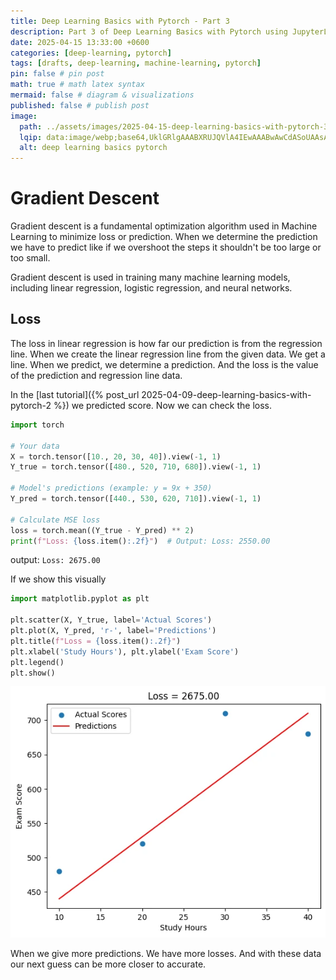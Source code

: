 ```yaml
---
title: Deep Learning Basics with Pytorch - Part 3
description: Part 3 of Deep Learning Basics with Pytorch using JupyterLab
date: 2025-04-15 13:33:00 +0600
categories: [deep-learning, pytorch]
tags: [drafts, deep-learning, machine-learning, pytorch]
pin: false # pin post
math: true # math latex syntax
mermaid: false # diagram & visualizations
published: false # publish post
image:
  path: ../assets/images/2025-04-15-deep-learning-basics-with-pytorch-3/deep-learning-basics-pytorch-3.webp
  lqip: data:image/webp;base64,UklGRlgAAABXRUJQVlA4IEwAAABwAwCdASoUAAsAPzmGuVOvKSWisAgB4CcJYgC7ABrVtaXaUAAA/s223eqEQtu5aLze9cvsz5dljofVatWyga8Fj+WJp0M3kYLZAAAA
  alt: deep learning basics pytorch
---
```


# Gradient Descent
Gradient descent is a fundamental optimization algorithm used in Machine Learning to minimize loss or prediction.
When we determine the prediction we have to predict like if we overshoot the steps it shouldn't be too large or too small.

Gradient descent is used in training many machine learning models, including linear regression, logistic regression, and neural networks.

## Loss
The loss in linear regression is how far our prediction is from the regression line. When we create the linear regression line from the given data. We get a line. When we predict, we determine a prediction. And the loss is the value of the prediction and regression line data.

In the [last tutorial]({% post_url 2025-04-09-deep-learning-basics-with-pytorch-2 %}) we predicted score. Now we can check the loss.

```python
import torch

# Your data
X = torch.tensor([10., 20, 30, 40]).view(-1, 1)
Y_true = torch.tensor([480., 520, 710, 680]).view(-1, 1)

# Model's predictions (example: y = 9x + 350)
Y_pred = torch.tensor([440., 530, 620, 710]).view(-1, 1)

# Calculate MSE loss
loss = torch.mean((Y_true - Y_pred) ** 2)
print(f"Loss: {loss.item():.2f}")  # Output: Loss: 2550.00
```
output: `Loss: 2675.00`

If we show this visually
```python
import matplotlib.pyplot as plt

plt.scatter(X, Y_true, label='Actual Scores')
plt.plot(X, Y_pred, 'r-', label='Predictions')
plt.title(f"Loss = {loss.item():.2f}")
plt.xlabel('Study Hours'), plt.ylabel('Exam Score')
plt.legend()
plt.show()
```

![loss](../assets/images/2025-04-15-deep-learning-basics-with-pytorch-3/loss.webp)

When we give more predictions. We have more losses. And with these data our next guess can be more closer to accurate.


